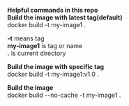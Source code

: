 **Helpful commands in this repo**  
**Build the image with latest tag(default)**  
docker build -t  my-image1 .  

**-t** means tag  
**my-image1** is tag or name   
**.** is current directory  

**Build the image with specific tag**  
docker build -t  my-image1:v1.0 .  

**Build the image**  
docker build --no-cache -t  my-image1 .


